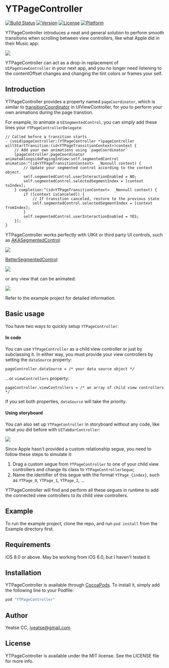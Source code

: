 # YTPageController

[![Build Status](https://travis-ci.org/yeatse/YTPageController.svg?branch=master)](https://travis-ci.org/yeatse/YTPageController)
[![Version](https://img.shields.io/cocoapods/v/YTPageController.svg?style=flat)](http://cocoapods.org/pods/YTPageController)
[![License](https://img.shields.io/cocoapods/l/YTPageController.svg?style=flat)](http://cocoapods.org/pods/YTPageController)
[![Platform](https://img.shields.io/cocoapods/p/YTPageController.svg?style=flat)](http://cocoapods.org/pods/YTPageController)

YTPageController introduces a neat and general solution to perform smooth transitions when scrolling between view controllers, like what Apple did in their Music app:

![](applemusic.gif)

YTPageController can act as a drop-in replacement of `UIPageViewController` in your next app, and you no longer need listening to the contentOffset changes and changing the tint colors or frames your self.

## Introduction

YTPageController provides a property named `pageCoordinator`, which is similar to [transitionCoordinator](https://developer.apple.com/reference/uikit/uiviewcontrollertransitioncoordinator) in UIViewController, for you to perform your own animations during the page transtion.

For example, to animate a `UISegmentedControl`, you can simply add these lines your `YTPageControllerDelegate`:

```objc
// Called before a transition starts
- (void)pageController:(YTPageController *)pageController willStartTransition:(id<YTPageTransitionContext>)context {
    // Add your own animations using `pageCoordinator`
    [pageController.pageCoordinator animateAlongsidePagingInView:self.segmentedControl animation:^(id<YTPageTransitionContext>  _Nonnull context) {
        // Update your segmented control according to the context object.
        self.segmentedControl.userInteractionEnabled = NO;
        self.segmentedControl.selectedSegmentIndex = [context toIndex];
    } completion:^(id<YTPageTransitionContext>  _Nonnull context) {
        if ([context isCanceled]) {
            // If transition canceled, restore to the previous state
            self.segmentedControl.selectedSegmentIndex = [context fromIndex];
        }
        self.segmentedControl.userInteractionEnabled = YES;
    }];
}
```

YTPageController works perfectly with UIKit or third party UI controls, such as [AKASegmentedControl](https://github.com/alikaragoz/AKASegmentedControl.git):

![](akasegmentedcontrol.gif)

[BetterSegmentedControl](https://github.com/gmarm/BetterSegmentedControl.git):

![](bettersegmentedcontrol.gif)

or any view that can be animated:

![](customview.gif)

Refer to the example project for detailed information.

## Basic usage

You have two ways to quickly setup `YTPageController`:

#### In code

You can use `YTPageController` as a child view controller or just by subclassing it. In either way, you must provide your view controllers by setting the `dataSource` property:

```objc
pageController.dataSource = /* your data source object */
```

...or `viewControllers` property:

```objc
pageController.viewControllers = /* an array of child view controllers */
```

If you set both properties, `dataSource` will take the priority.

#### Using storyboard

You can also set up `YTPageController` in storyboard without any code, like what you did before with `UITabBarController`:

![](relationship.png)

Since Apple hasn't provided a custom relationship segue, you need to follow these steps to simulate it:

1. Drag a custom segue from `YTPageController` to one of your child view controllers and change its class to `YTPageControllerSegue`;
2. Name the identifier of this segue with the format `YTPage_{index}`, such as `YTPage_0`, `YTPage_1`, `YTPage_2`, ...

YTPageController will find and perform all these segues in runtime to add the connected view controllers to its child view controllers.

## Example

To run the example project, clone the repo, and run `pod install` from the Example directory first.

## Requirements

iOS 8.0 or above. May be working from iOS 6.0, but I haven't tested it.

## Installation

YTPageController is available through [CocoaPods](http://cocoapods.org). To install it, simply add the following line to your Podfile:

```ruby
pod "YTPageController"
```

## Author

Yeatse CC, iyeatse@gmail.com

## License

YTPageController is available under the MIT license. See the LICENSE file for more info.




